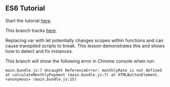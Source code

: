 ## ES6 Tutorial

Start the tutorial [here](http://ccoenraets.github.io/es6-tutorial).

This branch tracks [here](https://ccoenraets.github.io/es6-tutorial/let/).

Replacing var with let potentially changes scopes within functions and can cause transpiled
scripts to break. This lesson demonstrates this and shows how to detect and fix instances.

This branch will show the following error in Chrome console when run:

`main.bundle.js:7 Uncaught ReferenceError: monthlyRate is not defined
     at calculateMonthlyPayment (main.bundle.js:7)
     at HTMLButtonElement.<anonymous> (main.bundle.js:15)`